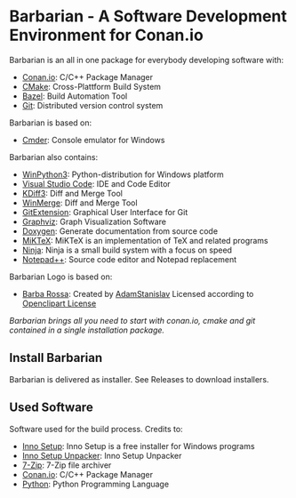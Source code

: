 # Barbarian - A Software Development Environment for Conan.io

Barbarian is an all in one package for everybody developing software with:
* [Conan.io](https://conan.io): C/C++ Package Manager
* [CMake](https://cmake.org): Cross-Plattform Build System
* [Bazel](https://bazel.build): Build Automation Tool
* [Git](https://git-scm.com): Distributed version control system

Barbarian is based on:
* [Cmder](http://cmder.net/): Console emulator for Windows

Barbarian also contains:
* [WinPython3](https://winpython.github.io): Python-distribution for Windows platform
* [Visual Studio Code](https://code.visualstudio.com): IDE and Code Editor
* [KDiff3](http://kdiff3.sourceforge.net): Diff and Merge Tool
* [WinMerge](http://winmerge.org): Diff and Merge Tool
* [GitExtension](http://gitextensions.github.io): Graphical User Interface for Git
* [Graphviz](https://www.graphviz.org): Graph Visualization Software
* [Doxygen](http://www.doxygen.nl): Generate documentation from source code
* [MiKTeX](https://miktex.org): MiKTeX is an implementation of TeX and related programs
* [Ninja](https://ninja-build.org): Ninja is a small build system with a focus on speed
* [Notepad++](https://notepad-plus-plus.org): Source code editor and Notepad replacement

Barbarian Logo is based on:
* [Barba Rossa](https://openclipart.org/detail/299925/barba-rossa): 
  Created by [AdamStanislav](https://openclipart.org/user-detail/AdamStanislav)
  Licensed according to [Openclipart License](https://openclipart.org/share)

*Barbarian brings all you need to start with conan.io, cmake and git contained in a single installation package.*

## Install Barbarian

Barbarian is delivered as installer. See Releases to download installers.

## Used Software 

Software used for the build process. Credits to:

* [Inno Setup](http://www.jrsoftware.org/isinfo.php): Inno Setup is a free installer for Windows programs
* [Inno Setup Unpacker](http://innounp.sourceforge.net/): Inno Setup Unpacker
* [7-Zip](https://www.7-zip.org/): 7-Zip file archiver
* [Conan.io](https:://conan.io): C/C++ Package Manager
* [Python](https://www.python.org): Python Programming Language
